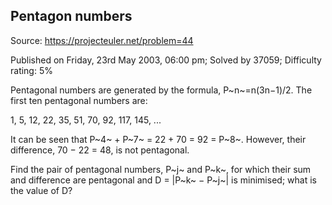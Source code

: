 Pentagon numbers
----------------

Source: https://projecteuler.net/problem=44

Published on Friday, 23rd May 2003, 06:00 pm; Solved by 37059;
Difficulty rating: 5%

Pentagonal numbers are generated by the formula, P~n~=n(3n−1)/2. The
first ten pentagonal numbers are:

1, 5, 12, 22, 35, 51, 70, 92, 117, 145, ...

It can be seen that P~4~ + P~7~ = 22 + 70 = 92 = P~8~. However, their
difference, 70 − 22 = 48, is not pentagonal.

Find the pair of pentagonal numbers, P~j~ and P~k~, for which their sum
and difference are pentagonal and D = |P~k~ − P~j~| is minimised; what
is the value of D?
